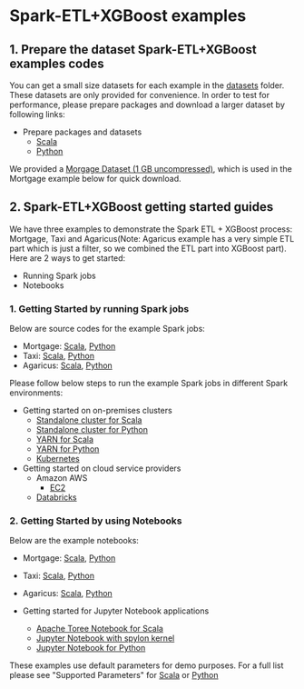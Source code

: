# Spark-ETL+XGBoost examples

## 1. Prepare the dataset Spark-ETL+XGBoost examples codes

You can get a small size datasets for each example in the [datasets](../../datasets) folder. 
These datasets are only provided for convenience. In order to test for performance, 
please prepare packages and download a larger dataset by following links:
- Prepare packages and datasets
    - [Scala](../../docs/get-started/xgboost-examples/prepare-package-data/preparation-scala.md)
    - [Python](../../docs/get-started/xgboost-examples/prepare-package-data/preparation-python.md)

We provided a [Morgage Dataset (1 GB uncompressed)](https://rapidsai-data.s3.us-east-2.amazonaws.com/spark/mortgage.zip), 
which is used in the Mortgage example below for quick download.

## 2. Spark-ETL+XGBoost getting started guides
We have three examples to demonstrate the Spark ETL + XGBoost process: Mortgage, Taxi and Agaricus(Note: Agaricus example has 
a very simple ETL part which is just a filter, so we combined the ETL part into XGBoost part).
Here are 2 ways to get started:
- Running Spark jobs
- Notebooks

### 1. Getting Started by running Spark jobs


Below are source codes for the example Spark jobs:
- Mortgage: [Scala](../../examples/Spark-ETL+XGBoost/mortgage/scala/src/com/nvidia/spark/examples/mortgage), [Python](../../examples/Spark-ETL+XGBoost/mortgage/python/com/nvidia/spark/examples/mortgage)
- Taxi: [Scala](../../examples/Spark-ETL+XGBoost/taxi/scala/src/com/nvidia/spark/examples/taxi), [Python](../../examples/Spark-ETL+XGBoost/taxi/python/com/nvidia/spark/examples/taxi)
- Agaricus: [Scala](../../examples/Spark-ETL+XGBoost/agaricus/scala/src/com/nvidia/spark/examples/agaricus), [Python](../../examples/Spark-ETL+XGBoost/agaricus/python/com/nvidia/spark/examples/agaricus)


Please follow below steps to run the example Spark jobs in different Spark environments:
- Getting started on on-premises clusters
    - [Standalone cluster for Scala](../../docs/get-started/xgboost-examples/on-prem-cluster/standalone-scala.md)
    - [Standalone cluster for Python](../../docs/get-started/xgboost-examples/on-prem-cluster/standalone-python.md)
    - [YARN for Scala](../../docs/get-started/xgboost-examples/on-prem-cluster/yarn-scala.md)
    - [YARN for Python](../../docs/get-started/xgboost-examples/on-prem-cluster/yarn-python.md)
    - [Kubernetes](../../docs/get-started/xgboost-examples/on-prem-cluster/kubernetes-scala.md)
- Getting started on cloud service providers
    - Amazon AWS
        - [EC2](../../docs/get-started/xgboost-examples/csp/aws/ec2.md)
    - [Databricks](../../docs/get-started/xgboost-examples/csp/databricks/databricks.md)
  
### 2. Getting Started by using Notebooks


Below are the example notebooks:
- Mortgage: [Scala](../../examples/Spark-ETL+XGBoost/mortgage/notebooks/scala), [Python](../../examples/Spark-ETL+XGBoost/mortgage/notebooks/python)
- Taxi: [Scala](../../examples/Spark-ETL+XGBoost/taxi/notebooks/scala), [Python](../../examples/Spark-ETL+XGBoost/taxi/notebooks/python)
- Agaricus: [Scala](../../examples/Spark-ETL+XGBoost/agaricus/notebooks/scala), [Python](../../examples/Spark-ETL+XGBoost/agaricus/notebooks/python)

- Getting started for Jupyter Notebook applications
    - [Apache Toree Notebook for Scala](../../docs/get-started/xgboost-examples/notebook/toree.md)
    - [Jupyter Notebook with spylon kernel](../../docs/get-started/xgboost-examples/notebook/spylon.md)
    - [Jupyter Notebook for Python](../../docs/get-started/xgboost-examples/notebook/python-notebook.md)

These examples use default parameters for demo purposes. For a full list please see "Supported Parameters" 
for [Scala](../Spark-ETL+XGBoost/app-parameters/supported_xgboost_parameters_scala.md) 
or [Python](../Spark-ETL+XGBoost/app-parameters/supported_xgboost_parameters_python.md)